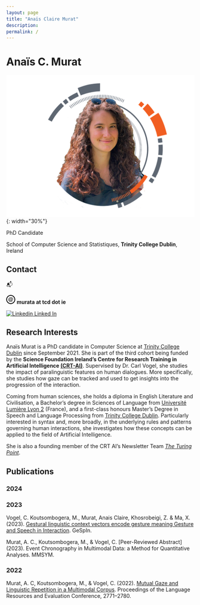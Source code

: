 ```yaml
---
layout: page
title: "Anaïs Claire Murat"
description: 
permalink: /
---
```


# Anaïs C. Murat
![Photo of Anaïs Murat](/CRT-ID.png){: width="30%"}

 PhD Candidate
 
 School of Computer Science and Statistiques, **Trinity College Dublin**, Ireland

## Contact 

:mailbox_with_mail: 

<svg xmlns="http://www.w3.org/2000/svg" width="24" height="24" viewBox="0 0 24 24"><path d="M12 2c5.514 0 10 4.486 10 10s-4.486 10-10 10-10-4.486-10-10 4.486-10 10-10zm0-2c-6.627 0-12 5.373-12 12s5.373 12 12 12 12-5.373 12-12-5.373-12-12-12zm.021 17.824c-3.907 0-6.021-2.438-6.021-5.586 0-3.363 2.381-6.062 6.638-6.062 3.107 0 5.362 2.019 5.362 4.801 0 4.356-5.165 5.506-4.906 3.021-.354.555-.927 1.177-2.026 1.177-1.257 0-2.04-.92-2.04-2.403 0-2.222 1.461-4.1 3.19-4.1.829 0 1.399.438 1.638 1.11l.232-.816h1.169c-.122.416-1.161 4.264-1.161 4.264-.323 1.333.675 1.356 1.562.648 1.665-1.29 1.75-4.664-.499-6.071-2.411-1.445-7.897-.551-7.897 4.347 0 2.806 1.976 4.691 4.914 4.691 1.719 0 2.771-.465 3.648-.974l.588.849c-.856.482-2.231 1.104-4.391 1.104zm-1.172-7.153c-.357.67-.588 1.538-.588 2.212 0 1.805 1.761 1.816 2.626.12.356-.697.586-1.586.586-2.265 0-1.458-1.748-1.717-2.624-.067z"/></svg> **murata at tcd dot ie**

[![Linkedin](https://i.stack.imgur.com/gVE0j.png) Linked In](https://www.linkedin.com/in/anais-myʁa)

## Research Interests 
Anaïs Murat is a PhD candidate in Computer Science at [Trinity College Dublin](https://tcd.ie) since September 2021. She is part of the third cohort being funded by the **Science Foundation Ireland’s Centre for Research Training in Artificial Intelligence [(CRT-AI)](https://crt-ai.ie)**. Supervised by Dr. Carl Vogel, she studies the impact of paralinguistic features on human dialogues. More specifically, she studies how gaze can be tracked and used to get insights into the progression of the interaction.

Coming from human sciences, she holds a diploma in English Literature and Civilisation, a Bachelor’s degree in Sciences of Language from [Université Lumière Lyon 2](https://www.univ-lyon2.fr/) (France), and a first-class honours Master’s Degree in Speech and Language Processing from [Trinity College Dublin](https://tcd.ie). Particularly interested in syntax and, more broadly, in the underlying rules and patterns governing human interactions, she investigates how these concepts can be applied to the field of Artificial Intelligence.

She is also a founding member of the CRT AI’s Newsletter Team [_The Turing Point_](https://www.crt-ai.ie/news/crt-newsletter-turing-point/).

## Publications
### 2024

### 2023 
Vogel, C. Koutsombogera, M., Murat, Anais Claire, Khosrobeigi, Z. & Ma, X. (2023). [Gestural linguistic context vectors encode gesture meaning Gesture and Speech in Interaction](http://hdl.handle.net/2262/103904). GeSpIn. 

Murat, A. C., Koutsombogera, M., & Vogel, C. [Peer-Reviewed Abstract] (2023). Event Chronography in Multimodal Data: a Method for Quantitative Analyses. MMSYM. 

### 2022
Murat, A. C, Koutsombogera, M., & Vogel, C. (2022). [Mutual Gaze and Linguistic Repetition in a Multimodal Corpus](http://www.lrec-conf.org/proceedings/lrec2022/pdf/2022.lrec-1.296.pdf). Proceedings of the Language Resources and Evaluation Conference, 2771–2780. 

